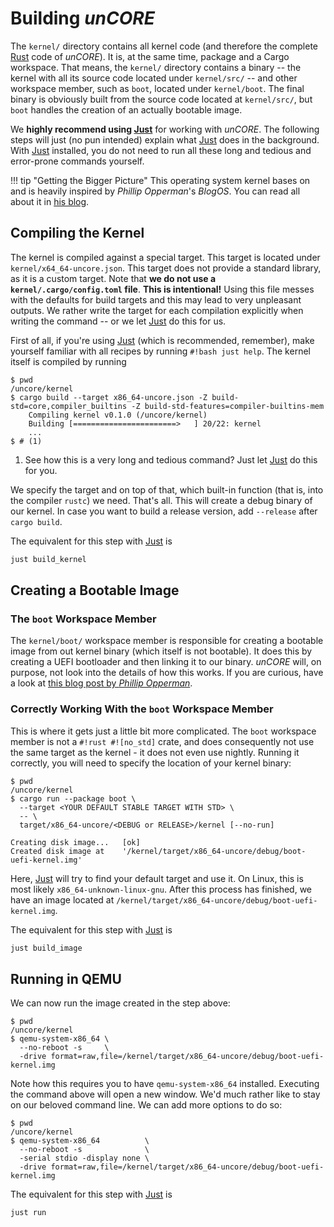# Building _unCORE_

The `kernel/` directory contains all kernel code (and therefore the complete [Rust] code of _unCORE_). It is, at the same time, package and a Cargo workspace. That means, the `kernel/` directory contains a binary -- the kernel with all its source code located under `kernel/src/` -- and other workspace member, such as `boot`, located under `kernel/boot`. The final binary is obviously built from the source code located at `kernel/src/`, but `boot` handles the creation of an actually bootable image.

We **highly recommend using [Just]** for working with _unCORE_. The following steps will just (no pun intended) explain what [Just] does in the background. With [Just] installed, you do not need to run all these long and tedious and error-prone commands yourself.

!!! tip "Getting the Bigger Picture"
    This operating system kernel bases on and is heavily inspired by _Phillip Opperman_'s _BlogOS_. You can read all about it in [his blog](https://os.phil-opp.com/).

## Compiling the Kernel

The kernel is compiled against a special target. This target is located under `kernel/x64_64-uncore.json`. This target does not provide a standard library, as it is a custom target. Note that **we do not use a `kernel/.cargo/config.toml` file**. **This is intentional!** Using this file messes with the defaults for build targets and this may lead to very unpleasant outputs. We rather write the target for each compilation explicitly when writing the command -- or we let [Just] do this for us.

First of all, if you're using [Just] (which is recommended, remember), make yourself familiar with all recipes by running `#!bash just help`. The kernel itself is compiled by running

``` CONSOLE
$ pwd
/uncore/kernel
$ cargo build --target x86_64-uncore.json -Z build-std=core,compiler_builtins -Z build-std-features=compiler-builtins-mem
    Compiling kernel v0.1.0 (/uncore/kernel)
    Building [=======================>   ] 20/22: kernel
    ...
$ # (1)
```

1. See how this is a very long and tedious command? Just let [Just] do this for you.

We specify the target and on top of that, which built-in function (that is, into the compiler `rustc`) we need. That's all. This will create a debug binary of our kernel. In case you want to build a release version, add `--release` after `cargo build`.

The equivalent for this step with [Just] is

``` BASH
just build_kernel
```

## Creating a Bootable Image

### The `boot` Workspace Member

The `kernel/boot/` workspace member is responsible for creating a bootable image from out kernel binary (which itself is not bootable). It does this by creating a UEFI bootloader and then linking it to our binary. _unCORE_ will, on purpose, not look into the details of how this works. If you are curious, have a look at [this blog post by _Phillip Opperman_](https://os.phil-opp.com/minimal-rust-kernel/#creating-a-bootimage).

### Correctly Working With the `boot` Workspace Member

This is where it gets just a little bit more complicated. The `boot` workspace member is not a `#!rust #![no_std]` crate, and does consequently not use the same target as the kernel - it does not even use nightly. Running it correctly, you will need to specify the location of your kernel binary:

``` CONSOLE
$ pwd
/uncore/kernel
$ cargo run --package boot \
  --target <YOUR DEFAULT STABLE TARGET WITH STD> \
  -- \
  target/x86_64-uncore/<DEBUG or RELEASE>/kernel [--no-run]

Creating disk image...   [ok]
Created disk image at    '/kernel/target/x86_64-uncore/debug/boot-uefi-kernel.img'
```

Here, [Just] will try to find your default target and use it. On Linux, this is most likely `x86_64-unknown-linux-gnu`. After this process has finished, we have an image located at `/kernel/target/x86_64-uncore/debug/boot-uefi-kernel.img`.

The equivalent for this step with [Just] is

``` BASH
just build_image
```

## Running in QEMU

We can now run the image created in the step above:

``` CONSOLE
$ pwd
/uncore/kernel
$ qemu-system-x86_64 \
  --no-reboot -s     \
  -drive format=raw,file=/kernel/target/x86_64-uncore/debug/boot-uefi-kernel.img
```

Note how this requires you to have `qemu-system-x86_64` installed. Executing the command above will open a new window. We'd much rather like to stay on our beloved command line. We can add more options to do so:

``` CONSOLE
$ pwd
/uncore/kernel
$ qemu-system-x86_64          \
  --no-reboot -s              \
  -serial stdio -display none \
  -drive format=raw,file=/kernel/target/x86_64-uncore/debug/boot-uefi-kernel.img
```

The equivalent for this step with [Just] is

``` BASH
just run
```

[//]: # (Links)

[Rust]: https://www.rust-lang.org/
[Just]: https://github.com/casey/just
